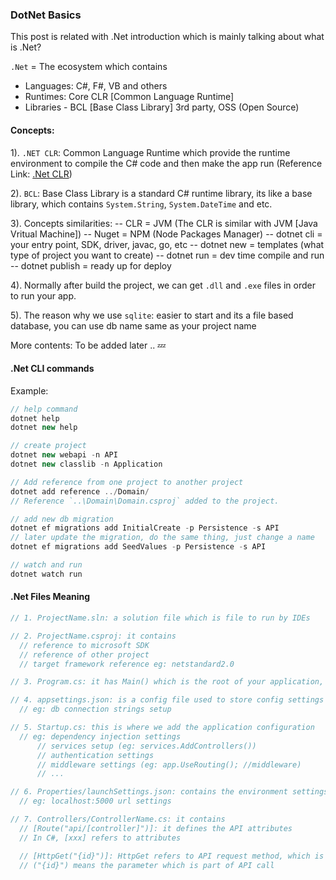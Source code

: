 ### DotNet Basics

This post is related with .Net introduction which is mainly talking about what is .Net?

`.Net` = The ecosystem which contains
  - Languages: C#, F#, VB and others
  - Runtimes: Core CLR [Common Language Runtime]
  - Libraries - BCL [Base Class Library] 3rd party, OSS (Open Source)


#### Concepts:

1). `.NET CLR`: Common Language Runtime which provide the runtime environment to compile the C# code and then make the app run
(Reference Link: <a href="https://docs.microsoft.com/en-us/dotnet/standard/clr" target="_blank">.Net CLR</a>)

2). `BCL`: Base Class Library is a standard C# runtime library, its like a base library, which contains `System.String`, `System.DateTime` and etc.

3). Concepts similarities:
  -- CLR = JVM (The CLR is similar with JVM [Java Vritual Machine])
  -- Nuget = NPM (Node Packages Manager)
  -- dotnet cli = your entry point, SDK, driver, javac, go, etc
  -- dotnet new = templates (what type of project you want to create)
  -- dotnet run = dev time compile and run
  -- dotnet publish = ready up for deploy

4). Normally after build the project, we can get `.dll` and `.exe` files in order to run your app.

5). The reason why we use `sqlite`: easier to start and its a file based database, you can use db name same as your project name

More contents: To be added later .. 💤


#### .Net CLI commands

Example:

``` csharp
// help command
dotnet help
dotnet new help

// create project
dotnet new webapi -n API
dotnet new classlib -n Application

// Add reference from one project to another project
dotnet add reference ../Domain/
// Reference `..\Domain\Domain.csproj` added to the project.

// add new db migration
dotnet ef migrations add InitialCreate -p Persistence -s API
// later update the migration, do the same thing, just change a name
dotnet ef migrations add SeedValues -p Persistence -s API

// watch and run
dotnet watch run
```


#### .Net Files Meaning

```csharp
// 1. ProjectName.sln: a solution file which is file to run by IDEs

// 2. ProjectName.csproj: it contains
  // reference to microsoft SDK
  // reference of other project
  // target framework reference eg: netstandard2.0

// 3. Program.cs: it has Main() which is the root of your application, its like App.js in JavaScript

// 4. appsettings.json: is a config file used to store config settings
  // eg: db connection strings setup

// 5. Startup.cs: this is where we add the application configuration
  // eg: dependency injection settings
      // services setup (eg: services.AddControllers())
      // authentication settings
      // middleware settings (eg: app.UseRouting(); //middleware)
      // ...

// 6. Properties/launchSettings.json: contains the environment settings
  // eg: localhost:5000 url settings

// 7. Controllers/ControllerName.cs: it contains
  // [Route("api/[controller]")]: it defines the API attributes
  // In C#, [xxx] refers to attributes

  // [HttpGet("{id}")]: HttpGet refers to API request method, which is GET for this case
  // ("{id}") means the parameter which is part of API call
```
